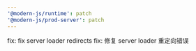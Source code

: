 ```yaml
---
'@modern-js/runtime': patch
'@modern-js/prod-server': patch
---
```


fix: fix server loader redirects
fix: 修复 server loader 重定向错误
